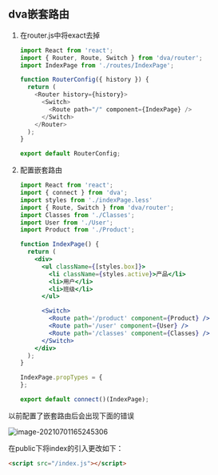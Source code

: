 ## dva嵌套路由



1. 在router.js中将exact去掉

   ```js
   import React from 'react';
   import { Router, Route, Switch } from 'dva/router';
   import IndexPage from './routes/IndexPage';
   
   function RouterConfig({ history }) {
     return (
       <Router history={history}>
         <Switch>
           <Route path="/" component={IndexPage} />
         </Switch>
       </Router>
     );
   }
   
   export default RouterConfig;
   
   ```

2. 配置嵌套路由

   ```jsx
   import React from 'react';
   import { connect } from 'dva';
   import styles from './indexPage.less'
   import { Route, Switch } from 'dva/router';
   import Classes from './Classes';
   import User from './User';
   import Product from './Product';
   
   function IndexPage() {
     return (
       <div>
         <ul className={[styles.box]}>
           <li className={styles.active}>产品</li>
           <li>用户</li>
           <li>班级</li>
         </ul>
   
         <Switch>
           <Route path='/product' component={Product} />
           <Route path='/user' component={User} />
           <Route path='/classes' component={Classes} />
         </Switch>
       </div>
     );
   }
   
   IndexPage.propTypes = {
   };
   
   export default connect()(IndexPage);
   
   ```



以前配置了嵌套路由后会出现下面的错误

![image-20210701165245306](https://woniumd.oss-cn-hangzhou.aliyuncs.com/web/xuchaobo/20210701165631.png)



在public下将index的引入更改如下：

```html
<script src="/index.js"></script>
```


